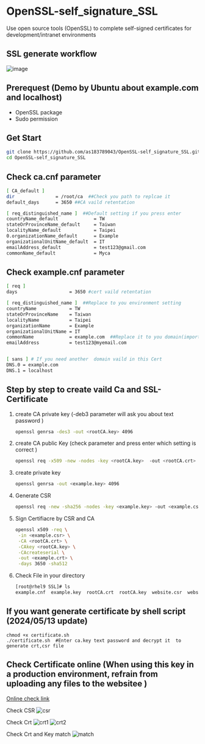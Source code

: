 # OpenSSL-self_signature_SSL
Use open source tools (OpenSSL) to complete self-signed certificates for development/intranet environments

## SSL generate workflow
![image](https://github.com/as183789043/OpenSSL-self_signature_SSL/assets/56618553/5a4d4e47-adde-4c99-90b2-4c90fafad955)

## Prerequest (Demo by Ubuntu about example.com and localhost)
- OpenSSL package
- Sudo permission

## Get Start
```bash
git clone https://github.com/as183789043/OpenSSL-self_signature_SSL.git
cd OpenSSL-self_signature_SSL
```

## Check ca.cnf parameter 
```bash
[ CA_default ]
dir               = /root/ca  ##Check you path to replcae it
default_days      = 3650 ##CA vaild retentation

[ req_distinguished_name ]  ##Default setting if you press enter 
countryName_default             = TW
stateOrProvinceName_default     = Taiwan
localityName_default            = Taipei
0.organizationName_default      = Example
organizationalUnitName_default  = IT
emailAddress_default            = test123@gmail.com
commonName_default              = Myca
```

## Check example.cnf parameter
```bash
[ req ]
days                   = 3650 #cert vaild retentation

[ req_distinguished_name ]  ##Replace to you environment setting
countryName            = TW
stateOrProvinceName    = Taiwan
localityName           = Taipei
organizationName       = Example
organizationalUnitName = IT
commonName             = example.com  ##Replace it to you domain(important!) 
emailAddress           = test123@myemail.com


[ sans ] # If you need another  domain vaild in this Cert
DNS.0 = example.com
DNS.1 = localhost
```

## Step by step to create vaild Ca and SSL-Certificate

1. create  CA private key (-deb3 parameter  will ask you about  text password )
   ```bash
   openssl genrsa -des3 -out <rootCA.key> 4096
   ```
2. create CA public Key (check parameter and press enter which setting is correct )
   ```bash
   openssl req -x509 -new -nodes -key <rootCA.key>  -out <rootCA.crt> -config <ca.cnf>
   ```
3. create private key
   ```bash
   openssl genrsa -out <example.key> 4096
   ```
4. Generate CSR
   ```bash
   openssl req -new -sha256 -nodes -key <example.key> -out <example.csr> -config  <example.cnf>
   ```
5. Sign Certifiacre by CSR and CA
   ```bash
   openssl x509 -req \
    -in <example.csr> \
    -CA <rootCA.crt> \
    -CAkey <rootCA.key> \
    -CAcreateserial \
    -out <example.crt> \
    -days 3650 -sha512
   ```
6. Check File in your directory
   ```bash
   [root@rhel9 SSL]# ls
   example.cnf  example.key  rootCA.crt  rootCA.key  website.csr  website.key
   ```

## If you want generate certificate by shell script (2024/05/13 update)
```
chmod +x certificate.sh
./certificate.sh  #Enter ca.key text password and decrypt it  to generate crt,csr file
```

## Check Certificate online (When using this key in a production environment, refrain from uploading any files to the websitee )
[Online check link](https://www.cloudmax.com.tw/service/ssl-tools)

Check CSR
![csr](https://github.com/as183789043/OpenSSL-self_signature_SSL/assets/56618553/2ad7eae4-6f66-4352-83a7-4e244caf9d10)

Check Crt
![crt1](https://github.com/as183789043/OpenSSL-self_signature_SSL/assets/56618553/8b3ee977-fa6f-4fb5-8845-fa5da3994856)
![crt2](https://github.com/as183789043/OpenSSL-self_signature_SSL/assets/56618553/7adc9c5a-5943-49e5-afcf-a3a16e0d7d3d)

Check Crt and Key match
![match](https://github.com/as183789043/OpenSSL-self_signature_SSL/assets/56618553/460fff5a-4cc7-4baf-aa46-c8ce88f02e34)


